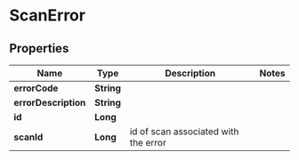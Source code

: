 
# ScanError

## Properties
Name | Type | Description | Notes
------------ | ------------- | ------------- | -------------
**errorCode** | **String** |  | 
**errorDescription** | **String** |  | 
**id** | **Long** |  | 
**scanId** | **Long** | id of scan associated with the error | 




